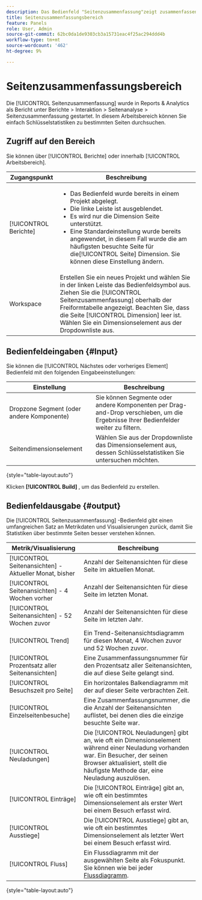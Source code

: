 ```yaml
---
description: Das Bedienfeld "Seitenzusammenfassung"zeigt zusammenfassende Informationen für eine von Ihnen ausgewählte Seite an.
title: Seitenzusammenfassungsbereich
feature: Panels
role: User, Admin
source-git-commit: 62bc0da1de9303cb3a15731eac4f25ac294ddd4b
workflow-type: tm+mt
source-wordcount: '462'
ht-degree: 9%

---
```



# Seitenzusammenfassungsbereich

Die [!UICONTROL Seitenzusammenfassung] wurde in Reports &amp; Analytics als Bericht unter Berichte > Interaktion > Seitenanalyse > Seitenzusammenfassung gestartet. In diesem Arbeitsbereich können Sie einfach Schlüsselstatistiken zu bestimmten Seiten durchsuchen.

## Zugriff auf den Bereich

Sie können über [!UICONTROL Berichte] oder innerhalb [!UICONTROL Arbeitsbereich].

| Zugangspunkt | Beschreibung |
| --- | --- |
| [!UICONTROL Berichte] | <ul><li>Das Bedienfeld wurde bereits in einem Projekt abgelegt.</li><li>Die linke Leiste ist ausgeblendet.</li><li>Es wird nur die Dimension Seite unterstützt.</li><li>Eine Standardeinstellung wurde bereits angewendet, in diesem Fall wurde die am häufigsten besuchte Seite für die[!UICONTROL Seite] Dimension. Sie können diese Einstellung ändern.</li></ul> |
| Workspace | Erstellen Sie ein neues Projekt und wählen Sie in der linken Leiste das Bedienfeldsymbol aus. Ziehen Sie die [!UICONTROL Seitenzusammenfassung] oberhalb der Freiformtabelle angezeigt. Beachten Sie, dass die Seite [!UICONTROL Dimension] leer ist. Wählen Sie ein Dimensionselement aus der Dropdownliste aus. |

## Bedienfeldeingaben {#Input}

Sie können die [!UICONTROL Nächstes oder vorheriges Element] Bedienfeld mit den folgenden Eingabeeinstellungen:

| Einstellung | Beschreibung |
| --- | --- |
| Dropzone Segment (oder andere Komponente) | Sie können Segmente oder andere Komponenten per Drag-and-Drop verschieben, um die Ergebnisse Ihrer Bedienfelder weiter zu filtern. |
| Seitendimensionselement | Wählen Sie aus der Dropdownliste das Dimensionselement aus, dessen Schlüsselstatistiken Sie untersuchen möchten. |

{style=&quot;table-layout:auto&quot;}

Klicken **[!UICONTROL Build]** , um das Bedienfeld zu erstellen.

## Bedienfeldausgabe {#output}

Die [!UICONTROL Seitenzusammenfassung] -Bedienfeld gibt einen umfangreichen Satz an Metrikdaten und Visualisierungen zurück, damit Sie Statistiken über bestimmte Seiten besser verstehen können.

| Metrik/Visualisierung | Beschreibung |
| --- | --- |
| [!UICONTROL Seitenansichten] - Aktueller Monat, bisher | Anzahl der Seitenansichten für diese Seite im aktuellen Monat. |
| [!UICONTROL Seitenansichten] - 4 Wochen vorher | Anzahl der Seitenansichten für diese Seite im letzten Monat. |
| [!UICONTROL Seitenansichten] - 52 Wochen zuvor | Anzahl der Seitenansichten für diese Seite im letzten Jahr. |
| [!UICONTROL Trend] | Ein Trend-Seitenansichtsdiagramm für diesen Monat, 4 Wochen zuvor und 52 Wochen zuvor. |
| [!UICONTROL Prozentsatz aller Seitenansichten] | Eine Zusammenfassungsnummer für den Prozentsatz aller Seitenansichten, die auf diese Seite gelangt sind. |
| [!UICONTROL Besuchszeit pro Seite] | Ein horizontales Balkendiagramm mit der auf dieser Seite verbrachten Zeit. |
| [!UICONTROL Einzelseitenbesuche] | Eine Zusammenfassungsnummer, die die Anzahl der Seitenansichten auflistet, bei denen dies die einzige besuchte Seite war. |
| [!UICONTROL Neuladungen] | Die [!UICONTROL Neuladungen] gibt an, wie oft ein Dimensionselement während einer Neuladung vorhanden war. Ein Besucher, der seinen Browser aktualisiert, stellt die häufigste Methode dar, eine Neuladung auszulösen. |
| [!UICONTROL Einträge] | Die [!UICONTROL Einträge] gibt an, wie oft ein bestimmtes Dimensionselement als erster Wert bei einem Besuch erfasst wird. |
| [!UICONTROL Ausstiege] | Die [!UICONTROL Ausstiege] gibt an, wie oft ein bestimmtes Dimensionselement als letzter Wert bei einem Besuch erfasst wird. |
| [!UICONTROL Fluss] | Ein Flussdiagramm mit der ausgewählten Seite als Fokuspunkt. Sie können wie bei jeder [Flussdiagramm](/help/analyze/analysis-workspace/visualizations/c-flow/creating-flow-report.md). |

{style=&quot;table-layout:auto&quot;}
